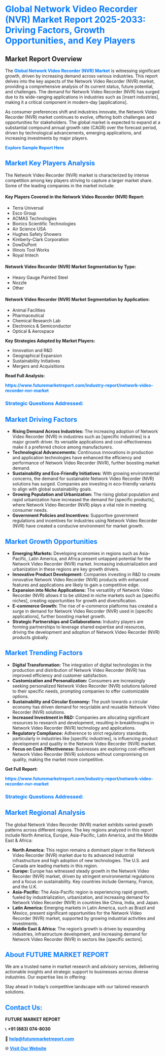 <h1 style="color: #007BFF;">Global Network Video Recorder (NVR) Market Report 2025-2033: Driving Factors, Growth Opportunities, and Key Players</h1>

<section id="overview">
<h2>Market Report Overview</h2>
<p>The <a href="https://www.futuremarketreport.com/industry-report/network-video-recorder-nvr-market" style="color: #007BFF; text-decoration: none;"><strong>Global Network Video Recorder (NVR) Market</strong></a> is witnessing significant growth, driven by increasing demand across various industries. This report delves into the key aspects of the Network Video Recorder (NVR) market, providing a comprehensive analysis of its current status, future potential, and challenges. The demand for Network Video Recorder (NVR) has surged due to its wide-ranging applications in industries such as [insert industries], making it a critical component in modern-day [applications].</p>
<p>As consumer preferences shift and industries innovate, the Network Video Recorder (NVR) market continues to evolve, offering both challenges and opportunities for stakeholders. The global market is expected to expand at a substantial compound annual growth rate (CAGR) over the forecast period, driven by technological advancements, emerging applications, and increasing investments by major players.</p>
</section>

<section id="overview">
<p><a href="https://www.futuremarketreport.com/request-sample/reportId=35989" style="color: #007BFF; text-decoration: none;"><strong>Explore Sample Report Here</strong></a></p>
</section>

<section id="key-players">
<h2 style="color: #007BFF;">Market Key Players Analysis</h2>
<p>The Network Video Recorder (NVR) market is characterized by intense competition among key players striving to capture a larger market share. Some of the leading companies in the market include:</p>
<h4>Key Players Covered in the Network Video Recorder (NVR) Report:</h4>
<ul><li>Terra Universal</li><li>Esco Group</li><li>ACMAS Technologies</li><li>Bionics Scientific Technologies</li><li>Air Science USA</li><li>Hughes Safety Showers</li><li>Kimberly-Clark Corporation</li><li>DowDuPont</li><li>Illinois Tool Works</li><li>Royal Imtech</li></ul>
<h4>Network Video Recorder (NVR) Market Segmentation by Type:</h4>
<ul><li>Heavy Gauge Painted Steel</li><li>Nozzle</li><li>Other</li></ul>

<h4>Network Video Recorder (NVR) Market Segmentation by Application:</h4>
<ul><li>Animal Facilities</li><li>Pharmaceutical</li><li>Chemical Research Lab</li><li>Electronics &amp; Semiconductor</li><li>Optical &amp; Aerospace</li></ul>
<p><strong>Key Strategies Adopted by Market Players:</strong></p>
<ul>
<li>Innovation and R&D</li>
<li>Geographical Expansion</li>
<li>Sustainability Initiatives</li>
<li>Mergers and Acquisitions</li>
</ul>
</section>

<section>
<p><strong>Read Full Analysis: </strong></p><a href="https://www.futuremarketreport.com/industry-report/network-video-recorder-nvr-market" style="color: #007BFF; text-decoration: none;"><strong>https://www.futuremarketreport.com/industry-report/network-video-recorder-nvr-market</strong></a>
<h3 style="color: #007BFF;">Strategic Questions Addressed:</h3>
</section>

<section id="driving-factors">
<h2 style="color: #007BFF;">Market Driving Factors</h2>
<ul>
<li><strong>Rising Demand Across Industries:</strong> The increasing adoption of Network Video Recorder (NVR) in industries such as [specific industries] is a major growth driver. Its versatile applications and cost-effectiveness make it a preferred choice among manufacturers.</li>
<li><strong>Technological Advancements:</strong> Continuous innovations in production and application technologies have enhanced the efficiency and performance of Network Video Recorder (NVR), further boosting market demand.</li>
<li><strong>Sustainability and Eco-Friendly Initiatives:</strong> With growing environmental concerns, the demand for sustainable Network Video Recorder (NVR) solutions has surged. Companies are investing in eco-friendly variants to align with global sustainability goals.</li>
<li><strong>Growing Population and Urbanization:</strong> The rising global population and rapid urbanization have increased the demand for [specific products], where Network Video Recorder (NVR) plays a vital role in meeting consumer needs.</li>
<li><strong>Government Policies and Incentives:</strong> Supportive government regulations and incentives for industries using Network Video Recorder (NVR) have created a conducive environment for market growth.</li>
</ul>
</section>

<section id="growth-opportunities">
<h2 style="color: #007BFF;">Market Growth Opportunities</h2>
<ul>
<li><strong>Emerging Markets:</strong> Developing economies in regions such as Asia-Pacific, Latin America, and Africa present untapped potential for the Network Video Recorder (NVR) market. Increasing industrialization and urbanization in these regions are key growth drivers.</li>
<li><strong>Innovative Product Development:</strong> Companies investing in R&D to create innovative Network Video Recorder (NVR) products with enhanced features and applications are likely to gain a competitive edge.</li>
<li><strong>Expansion into Niche Applications:</strong> The versatility of Network Video Recorder (NVR) allows it to be utilized in niche markets such as [specific niches], creating opportunities for growth and diversification.</li>
<li><strong>E-commerce Growth:</strong> The rise of e-commerce platforms has created a surge in demand for Network Video Recorder (NVR) used in [specific applications], further boosting market growth.</li>
<li><strong>Strategic Partnerships and Collaborations:</strong> Industry players are forming partnerships to leverage shared expertise and resources, driving the development and adoption of Network Video Recorder (NVR) products globally.</li>
</ul>
</section>

<section id="trending-factors">
<h2 style="color: #007BFF;">Market Trending Factors</h2>
<ul>
<li><strong>Digital Transformation:</strong> The integration of digital technologies in the production and distribution of Network Video Recorder (NVR) has improved efficiency and customer satisfaction.</li>
<li><strong>Customization and Personalization:</strong> Consumers are increasingly seeking personalized Network Video Recorder (NVR) solutions tailored to their specific needs, prompting companies to offer customizable options.</li>
<li><strong>Sustainability and Circular Economy:</strong> The push towards a circular economy has driven demand for recyclable and reusable Network Video Recorder (NVR) solutions.</li>
<li><strong>Increased Investment in R&D:</strong> Companies are allocating significant resources to research and development, resulting in breakthroughs in Network Video Recorder (NVR) technology and applications.</li>
<li><strong>Regulatory Compliance:</strong> Adherence to strict regulatory standards, particularly in industries like [specific industries], is influencing product development and quality in the Network Video Recorder (NVR) market.</li>
<li><strong>Focus on Cost-Effectiveness:</strong> Businesses are exploring cost-efficient Network Video Recorder (NVR) solutions without compromising on quality, making the market more competitive.</li>
</ul>
</section>

<section>
<p><strong>Get Full Report: </strong></p><a href="https://www.futuremarketreport.com/industry-report/network-video-recorder-nvr-market" style="color: #007BFF; text-decoration: none;"><strong>https://www.futuremarketreport.com/industry-report/network-video-recorder-nvr-market</strong></a>
<h3 style="color: #007BFF;">Strategic Questions Addressed:</h3>
</section>


<section id="regional-analysis">
<h2 style="color: #007BFF;">Market Regional Analysis</h2>
<p>The global Network Video Recorder (NVR) market exhibits varied growth patterns across different regions. The key regions analyzed in this report include North America, Europe, Asia-Pacific, Latin America, and the Middle East & Africa:</p>
<ul>
<li><strong>North America:</strong> This region remains a dominant player in the Network Video Recorder (NVR) market due to its advanced industrial infrastructure and high adoption of new technologies. The U.S. and Canada are leading markets in this region.</li>
<li><strong>Europe:</strong> Europe has witnessed steady growth in the Network Video Recorder (NVR) market, driven by stringent environmental regulations and a focus on sustainability. Key countries include Germany, France, and the U.K.</li>
<li><strong>Asia-Pacific:</strong> The Asia-Pacific region is experiencing rapid growth, fueled by industrialization, urbanization, and increasing demand for Network Video Recorder (NVR) in countries like China, India, and Japan.</li>
<li><strong>Latin America:</strong> Emerging markets in Latin America, such as Brazil and Mexico, present significant opportunities for the Network Video Recorder (NVR) market, supported by growing industrial activities and investments.</li>
<li><strong>Middle East & Africa:</strong> The region’s growth is driven by expanding industries, infrastructure development, and increasing demand for Network Video Recorder (NVR) in sectors like [specific sectors].</li>
</ul>
</section>

<footer>
<h2 style="color: #007BFF;">About FUTURE MARKET REPORT</h2>
<p>We are a trusted name in market research and advisory services, delivering actionable insights and strategic support to businesses across diverse industries. Our expertise lies in offering:</p>

<p>Stay ahead in today’s competitive landscape with our tailored research solutions.</p>

<h2 style="color: #007BFF;">Contact Us:</h2>
<p><strong>FUTURE MARKET REPORT</strong></p>
<p>📞 <strong>+91 (883) 074-8030</strong></p>
<p>📧 <strong><a href="mailto:help@futuremarketreport.com" style="color: #007BFF;">help@futuremarketreport.com</a></strong></p>
<p>🌐 <strong><a href="https://www.futuremarketreport.com/" style="color: #007BFF;">Visit Our Website</a></strong></p>
</footer>